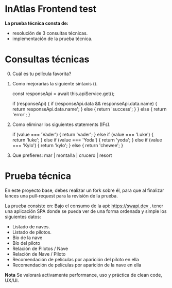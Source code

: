 # InAtlas Frontend test 

**La prueba técnica  consta de:** 
* resolución de 3 consultas técnicas.
* implementación de la prueba técnica.
    
    
# Consultas técnicas

0. Cuál  es tu película favorita?
1. Como mejorarías la siguiente sintaxis ().
    
    
    const responseApi = await this.apiService.get();

    if (responseApi) {
      if (responseApi.data && responseApi.data.name) {
        return responseApi.data.name';
      } else {
        return 'success';
      }
    } else {
      return 'error';
    }
     
2. Como eliminar los siguientes statements (IFs).


    if (value === 'Vader') {
       return 'vader';
     } else if (value === 'Luke') {
       return 'luke';
     } else if (value === 'Yoda') {
       return 'yoda';
     } else if (value === 'Kylo') {
       return 'kylo';
     } else {
       return 'chewee';
     }

3. Que prefieres: mar | montaña | crucero | resort

# Prueba técnica
En este proyecto base, debes realizar un fork sobre él, para que al finalizar lances una pull-request para la revisión de la prueba.

La prueba consiste en:
Bajo el consumo de la api: https://swapi.dev , tener una aplicación SPA donde se pueda ver de una forma ordenada y simple los siguientes datos:
* Listado de naves.
* Listado de pilotos.
* Bío de la nave
* Bío del piloto
* Relación de Pilotos / Nave
* Relación de Nave / Piloto
* Recomendación de películas por aparición del piloto en ella
* Recomendación de películas por aparición de la nave en ella


**Nota**
Se valorará activamente performance, uso y práctica de clean code, UX/UI. 
